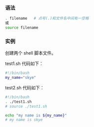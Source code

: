 ### 语法
```bash
. filename   # 点号(.)和文件名中间有一空格
或
source filename
```

### 实例
创建两个 shell 脚本文件。 

test1.sh 代码如下：
```bash
#!/bin/bash
my_name="skye"
```

test2.sh 代码如下：
```bash
#!/bin/bash
. ./test1.sh
# source ./test1.sh

echo "my name is ${my_name}"
# my name is skye
```
